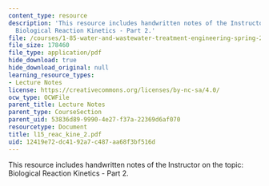 ```yaml
---
content_type: resource
description: 'This resource includes handwritten notes of the Instructor on the topic:
  Biological Reaction Kinetics - Part 2.'
file: /courses/1-85-water-and-wastewater-treatment-engineering-spring-2006/12419e72dc4192a7c487aa68f3bf516d_l15_reac_kine_2.pdf
file_size: 178460
file_type: application/pdf
hide_download: true
hide_download_original: null
learning_resource_types:
- Lecture Notes
license: https://creativecommons.org/licenses/by-nc-sa/4.0/
ocw_type: OCWFile
parent_title: Lecture Notes
parent_type: CourseSection
parent_uid: 53836d89-9990-4e27-f37a-22369d6af070
resourcetype: Document
title: l15_reac_kine_2.pdf
uid: 12419e72-dc41-92a7-c487-aa68f3bf516d
---
```

This resource includes handwritten notes of the Instructor on the topic: Biological Reaction Kinetics - Part 2.